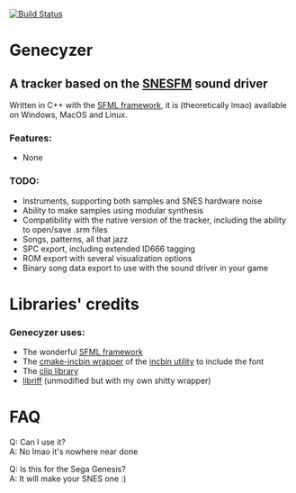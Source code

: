 [![Build Status](https://github.com/ADM228/Genecyzer/actions/workflows/ci.yml/badge.svg)](https://github.com/ADM228/Genecyzer/actions/workflows/ci.yml)
# Genecyzer
## A tracker based on the [SNESFM](https://github.com/ADM228/SNES-FM) sound driver
Written in C++ with the [SFML framework](https://sfml-dev.org), it is (theoretically lmao) available on Windows, MacOS and Linux.  
### Features:
- None  
### TODO:
- Instruments, supporting both samples and SNES hardware noise
- Ability to make samples using modular synthesis
- Compatibility with the native version of the tracker, including the ability to open/save .srm files
- Songs, patterns, all that jazz
- SPC export, including extended ID666 tagging
- ROM export with several visualization options
- Binary song data export to use with the sound driver in your game

# Libraries' credits
### Genecyzer uses:
- The wonderful [SFML framework](https://sfml-dev.org) 
- The [cmake-incbin wrapper](https://github.com/morswin22/cmake-incbin) of the [incbin utility](https://github.com/graphitemaster/incbin) to include the font
- The [clip library](https://github.com/dacap/clip) 
- [libriff](https://github.com/murkymark/libriff) (unmodified but with my own shitty wrapper)

# FAQ
Q: Can I use it?  
A: No lmao it's nowhere near done

Q: Is this for the Sega Genesis?  
A: It will make your SNES one \:)
